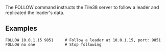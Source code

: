 <!--
layout:  index.html
title:   FOLLOW - Tile38
class:   command
command: follow
-->

The FOLLOW command instructs the Tile38 server to follow a leader and replicated the leader's data.

## Examples

```tile38
FOLLOW 10.0.1.15 9851     # Follow a leader at 10.0.1.15, port: 9851
FOLLOW no one             # Stop following
```

